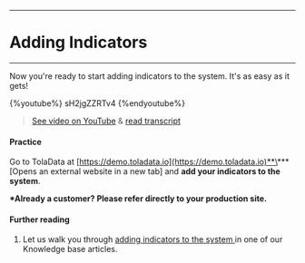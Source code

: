 ****
# Adding Indicators
---

Now you're ready to start adding indicators to the system. It's as easy as it gets!

{%youtube%} sH2jgZZRTv4 {%endyoutube%}  
> [See video on YouTube](https://www.youtube.com/embed/sH2jgZZRTv4?rel=0) & [read transcript](https://docs.google.com/document/d/1DCaeMviBwSO5hGSfeh6Y9McPI6D1dzxJyDs5kKa4wug/edit#heading=h.ci8snmmobalk)

#### Practice

Go to TolaData at [https://demo.toladata.io](https://demo.toladata.io)**\*** \[Opens an external website in a new tab\] and **add your indicators to the system**.

**\*Already a customer? Please refer directly to your production site.**

#### Further reading

1. Let us walk you through [adding indicators to the system ](https://help.toladata.com/en/8-indicators/adding-indicators.html) in one of our Knowledge base articles.




